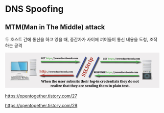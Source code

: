 # DNS Spoofing

## MTM(Man in The Middle) attack

두 호스트 간에 통신을 하고 있을 때, 중간자가 사이에 끼어들어 통신 내용을 도청, 조작하는 공격

![mtm](./imgs/mtm.png)

<https://opentogether.tistory.com/27>

<https://opentogether.tistory.com/28>
